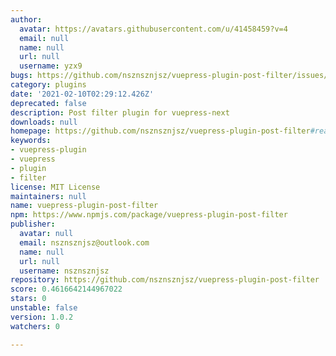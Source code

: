 ```yaml
---
author:
  avatar: https://avatars.githubusercontent.com/u/41458459?v=4
  email: null
  name: null
  url: null
  username: yzx9
bugs: https://github.com/nsznsznjsz/vuepress-plugin-post-filter/issues/new
category: plugins
date: '2021-02-10T02:29:12.426Z'
deprecated: false
description: Post filter plugin for vuepress-next
downloads: null
homepage: https://github.com/nsznsznjsz/vuepress-plugin-post-filter#readme
keywords:
- vuepress-plugin
- vuepress
- plugin
- filter
license: MIT License
maintainers: null
name: vuepress-plugin-post-filter
npm: https://www.npmjs.com/package/vuepress-plugin-post-filter
publisher:
  avatar: null
  email: nsznsznjsz@outlook.com
  name: null
  url: null
  username: nsznsznjsz
repository: https://github.com/nsznsznjsz/vuepress-plugin-post-filter
score: 0.4616642144967022
stars: 0
unstable: false
version: 1.0.2
watchers: 0

---
```


